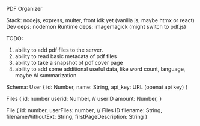 PDF Organizer

Stack: nodejs, express, multer, front idk yet (vanilla js, maybe htmx or react)
Dev deps: nodemon
Runtime deps: imagemagick (might switch to pdf.js)

TODO:

1. ability to add pdf files to the server.
2. ability to read basic metadata of pdf files
3. ability to take a snapshot of pdf cover page
4. ability to add some additional useful data, like word count, language, maybe AI summarization

Schema:
User {
id: Number,
name: String,
api_key: URL (openai api key)
}

Files {
id: number
userid: Number, // userID
amount: Number,
}

File {
id: number,
userFiles: number, // Files ID
filename: String,
filenameWithoutExt: String,
firstPageDescription: String
}
